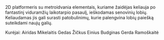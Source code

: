2D platformeris su metroidvania elementais, kuriame žaidėjas keliauja po fantastinį viduramžių laikotarpio pasaulį, ieškodamas senovinių lobių. Keliaudamas jis gali surasti patobulinimų, kurie palengvina lobių paiešką suteikdami naujų galių.

Kurėjai:
Airidas Mikelaitis
Gedas Žičkus
Einius Budginas
Gerda Ramoškaitė